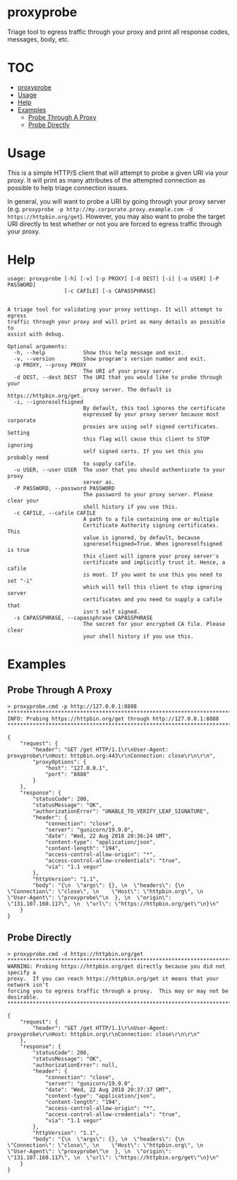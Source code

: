 # proxyprobe
Triage tool to egress traffic through your proxy and print all response codes, messages, body, etc.

# TOC
- [proxyprobe](#proxyprobe)
- [Usage](#usage)
- [Help](#help)
- [Examples](#examples)
  * [Probe Through A Proxy](#probe-through-a-proxy)
  * [Probe Directly](#probe-directly)

# Usage
This is a simple HTTP/S client that will attempt to probe a given URI via your proxy.  It will
print as many attributes of the attempted connection as possible to help triage connection issues.

In general, you will want to probe a URI by going through your proxy server
(e.g. `proxyprobe -p http://my.corporate.proxy.example.com -d https://httpbin.org/get`).  However,
you may also want to probe the target URI directly to test whether or not you
are forced to egress traffic through your proxy.


# Help
```
usage: proxyprobe [-h] [-v] [-p PROXY] [-d DEST] [-i] [-u USER] [-P PASSWORD]
                  [-c CAFILE] [-s CAPASSPHRASE]


A triage tool for validating your proxy settings. It will attempt to egress
traffic through your proxy and will print as many details as possible to
assist with debug.

Optional arguments:
  -h, --help            Show this help message and exit.
  -v, --version         Show program's version number and exit.
  -p PROXY, --proxy PROXY
                        The URI of your proxy server.
  -d DEST, --dest DEST  The URI that you would like to probe through your
                        proxy server. The default is https://httpbin.org/get.
  -i, --ignoreselfsigned
                        By default, this tool ignores the certificate
                        expressed by your proxy server because most corporate
                        proxies are using self signed certificates. Setting
                        this flag will cause this client to STOP ignoring
                        self signed certs. If you set this you probably need
                        to supply cafile.
  -u USER, --user USER  The user that you should authenticate to your proxy
                        server as.
  -P PASSWORD, --password PASSWORD
                        The password to your proxy server. Please clear your
                        shell history if you use this.
  -c CAFILE, --cafile CAFILE
                        A path to a file containing one or multiple
                        Certificate Authority signing certificates. This
                        value is ignored, by default, because
                        ignoreselfsigned=True. When ignoreselfsigned is true
                        this client will ignore your proxy server's
                        certificate and implicitly trust it. Hence, a cafile
                        is moot. If you want to use this you need to set "-i"
                        which will tell this client to stop ignoring server
                        certificates and you need to supply a cafile that
                        isn't self signed.
  -s CAPASSPHRASE, --capassphrase CAPASSPHRASE
                        The secret for your encrypted CA file. Please clear
                        your shell history if you use this.
```
# Examples

## Probe Through A Proxy
```
> proxyprobe.cmd -p http://127.0.0.1:8888
********************************************************************************
INFO: Probing https://httpbin.org/get through http://127.0.0.1:8888
********************************************************************************

{
    "request": {
        "header": "GET /get HTTP/1.1\r\nUser-Agent: proxyprobe\r\nHost: httpbin.org:443\r\nConnection: close\r\n\r\n",
        "proxyOptions": {
            "host": "127.0.0.1",
            "port": "8888"
        }
    },
    "response": {
        "statusCode": 200,
        "statusMessage": "OK",
        "authorizationError": "UNABLE_TO_VERIFY_LEAF_SIGNATURE",
        "header": {
            "connection": "close",
            "server": "gunicorn/19.9.0",
            "date": "Wed, 22 Aug 2018 20:36:24 GMT",
            "content-type": "application/json",
            "content-length": "194",
            "access-control-allow-origin": "*",
            "access-control-allow-credentials": "true",
            "via": "1.1 vegur"
        },
        "httpVersion": "1.1",
        "body": "{\n  \"args\": {}, \n  \"headers\": {\n    \"Connection\": \"close\", \n    \"Host\": \"httpbin.org\", \n    \"User-Agent\": \"proxyprobe\"\n  }, \n  \"origin\": \"131.107.160.117\", \n  \"url\": \"https://httpbin.org/get\"\n}\n"
    }
}
```

## Probe Directly
```
> proxyprobe.cmd -d https://httpbin.org/get
********************************************************************************
WARNING: Probing https://httpbin.org/get directly because you did not specify a
proxy.  If you can reach https://httpbin.org/get it means that your network isn't
forcing you to egress traffic through a proxy.  This may or may not be
desirable.
********************************************************************************

{
    "request": {
        "header": "GET /get HTTP/1.1\r\nUser-Agent: proxyprobe\r\nHost: httpbin.org\r\nConnection: close\r\n\r\n"
    },
    "response": {
        "statusCode": 200,
        "statusMessage": "OK",
        "authorizationError": null,
        "header": {
            "connection": "close",
            "server": "gunicorn/19.9.0",
            "date": "Wed, 22 Aug 2018 20:37:37 GMT",
            "content-type": "application/json",
            "content-length": "194",
            "access-control-allow-origin": "*",
            "access-control-allow-credentials": "true",
            "via": "1.1 vegur"
        },
        "httpVersion": "1.1",
        "body": "{\n  \"args\": {}, \n  \"headers\": {\n    \"Connection\": \"close\", \n    \"Host\": \"httpbin.org\", \n    \"User-Agent\": \"proxyprobe\"\n  }, \n  \"origin\": \"131.107.160.117\", \n  \"url\": \"https://httpbin.org/get\"\n}\n"
    }
}
```
